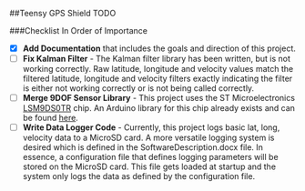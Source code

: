 ##Teensy GPS Shield TODO

###Checklist In Order of Importance
- [x] **Add Documentation** that includes the goals and direction of this project.
- [ ] **Fix Kalman Filter** - The Kalman filter library has been written, but is not working correctly.  Raw latitude, longitude and velocity values match the filtered latitude, longitude and velocity filters exactly indicating the filter is either not working correctly or is not being called correctly.
- [ ] **Merge 9DOF Sensor Library** - This project uses the ST Microelectronics [LSM9DS0TR](http://www.st.com/st-web-ui/static/active/en/resource/technical/document/datasheet/DM00087365.pdf) chip.  An Arduino library for this chip already exists and can be found [here](https://github.com/adafruit/Adafruit_LSM9DS0_Library).
- [ ] **Write Data Logger Code** - Currently, this project logs basic lat, long, velocity data to a MicroSD card.  A more versatile logging system is desired which is defined in the SoftwareDescription.docx file.  In essence, a configuration file that defines logging parameters will be stored on the MicroSD card.  This file gets loaded at startup and the system only logs the data as defined by the configuration file.
